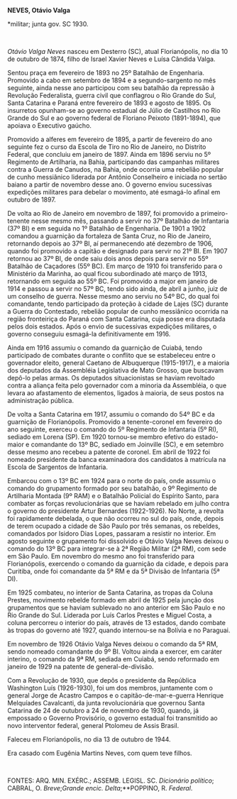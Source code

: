 **NEVES, Otávio Valga**

\*militar; junta gov. SC 1930.

 

*Otávio Valga Neves* nasceu em Desterro (SC), atual Florianópolis, no
dia 10 de outubro de 1874, filho de Israel Xavier Neves e Luísa Cândida
Valga.

Sentou praça em fevereiro de 1893 no 25º Batalhão de Engenharia.
Promovido a cabo em setembro de 1894 e a segundo-sargento no mês
seguinte, ainda nesse ano participou com seu batalhão da repressão à
Revolução Federalista, guerra civil que conflagrou o Rio Grande do Sul,
Santa Catarina e Paraná entre fevereiro de 1893 e agosto de 1895. Os
insurretos opunham-se ao governo estadual de Júlio de Castilhos no Rio
Grande do Sul e ao governo federal de Floriano Peixoto (1891-1894), que
apoiava o Executivo gaúcho.

Promovido a alferes em fevereiro de 1895, a partir de fevereiro do ano
seguinte fez o curso da Escola de Tiro no Rio de Janeiro, no Distrito
Federal, que concluiu em janeiro de 1897. Ainda em 1896 serviu no 5º
Regimento de Artilharia, na Bahia, participando das campanhas militares
contra a Guerra de Canudos, na Bahia, onde ocorria uma rebelião popular
de cunho messiânico liderada por Antônio Conselheiro e iniciada no
sertão baiano a partir de novembro desse ano. O governo enviou
sucessivas expedições militares para debelar o movimento, até esmagá-lo
afinal em outubro de 1897.

De volta ao Rio de Janeiro em novembro de 1897, foi promovido a
primeiro-tenente nesse mesmo mês, passando a servir no 37º Batalhão de
Infantaria (37º BI) e em seguida no 1º Batalhão de Engenharia. De 1901 a
1902 comandou a guarnição da fortaleza de Santa Cruz, no Rio de Janeiro,
retornando depois ao 37º BI, aí permanecendo até dezembro de 1906,
quando foi promovido a capitão e designado para servir no 21º BI. Em
1907 retornou ao 37º BI, de onde saiu dois anos depois para servir no
55º Batalhão de Caçadores (55º BC). Em março de 1910 foi transferido
para o Ministério da Marinha, ao qual ficou subordinado até março de
1913, retornando em seguida ao 55º BC. Foi promovido a major em janeiro
de 1914 e passou a servir no 57º BC, tendo sido ainda, de abril a junho,
juiz de um conselho de guerra. Nesse mesmo ano serviu no 54º BC, do qual
foi comandante, tendo participado da proteção à cidade de Lajes (SC)
durante a Guerra do Contestado, rebelião popular de cunho messiânico
ocorrida na região fronteiriça do Paraná com Santa Catarina, cuja posse
era disputada pelos dois estados. Após o envio de sucessivas expedições
militares, o governo conseguiu esmagá-la definitivamente em 1916.

Ainda em 1916 assumiu o comando da guarnição de Cuiabá, tendo
participado de combates durante o conflito que se estabeleceu entre o
governador eleito, general Caetano de Albuquerque (1915-1917), e a
maioria dos deputados da Assembléia Legislativa de Mato Grosso, que
buscavam depô-lo pelas armas. Os deputados situacionistas se haviam
revoltado contra a aliança feita pelo governador com a minoria da
Assembléia, o que levara ao afastamento de elementos, ligados à maioria,
de seus postos na administração pública.

De volta a Santa Catarina em 1917, assumiu o comando do 54º BC e da
guarnição de Florianópolis. Promovido a tenente-coronel em fevereiro do
ano seguinte, exerceu o comando do 5º Regimento de Infantaria (5º RI),
sediado em Lorena (SP). Em 1920 tornou-se membro efetivo do estado-maior
e comandante do 13º BC, sediado em Joinville (SC), e em setembro desse
mesmo ano recebeu a patente de coronel. Em abril de 1922 foi nomeado
presidente da banca examinadora dos candidatos à matrícula na Escola de
Sargentos de Infantaria.

Embarcou com o 13º BC em 1924 para o norte do país, onde assumiu o
comando do grupamento formado por seu batalhão, o 9º Regimento de
Artilharia Montada (9º RAM) e o Batalhão Policial do Espírito Santo,
para combater as forças revolucionárias que se haviam rebelado em julho
contra o governo do presidente Artur Bernardes (1922-1926). No Norte, a
revolta foi rapidamente debelada, o que não ocorreu no sul do país,
onde, depois de terem ocupado a cidade de São Paulo por três semanas, os
rebeldes, comandados por Isidoro Dias Lopes, passaram a resistir no
interior. Em agosto seguinte o grupamento foi dissolvido e Otávio Valga
Neves deixou o comando do 13º BC para integrar-se à 2ª Região Militar
(2ª RM), com sede em São Paulo. Em novembro do mesmo ano foi transferido
para Florianópolis, exercendo o comando da guarnição da cidade, e depois
para Curitiba, onde foi comandante da 5ª RM e da 5ª Divisão de
Infantaria (5ª DI).

Em 1925 combateu, no interior de Santa Catarina, as tropas da Coluna
Prestes, movimento rebelde formado em abril de 1925 pela junção dos
grupamentos que se haviam sublevado no ano anterior em São Paulo e no
Rio Grande do Sul. Liderada por Luís Carlos Prestes e Miguel Costa, a
coluna percorreu o interior do país, através de 13 estados, dando
combate às tropas do governo até 1927, quando internou-se na Bolívia e
no Paraguai.

Em novembro de 1926 Otávio Valga Neves deixou o comando da 5ª RM, sendo
nomeado comandante do 9º BI. Voltou ainda a exercer, em caráter
interino, o comando da 9ª RM, sediada em Cuiabá, sendo reformado em
janeiro de 1929 na patente de general-de-divisão.

Com a Revolução de 1930, que depôs o presidente da República Washington
Luís (1926-1930), foi um dos membros, juntamente com o general Jorge de
Acastro Campos e o capitão-de-mar-e-guerra Henrique Melquíades
Cavalcanti, da junta revolucionária que governou Santa Catarina de 24 de
outubro a 24 de novembro de 1930, quando, já empossado o Governo
Provisório, o governo estadual foi transmitido ao novo interventor
federal, general Ptolomeu de Assis Brasil.

Faleceu em Florianópolis, no dia 13 de outubro de 1944.

Era casado com Eugênia Martins Neves, com quem teve filhos.

 

FONTES: ARQ. MIN. EXÉRC.; ASSEMB. LEGISL. SC. *Dicionário político*;
CABRAL, O. *Breve*;*Grande encic. Delta*;**POPPINO, R. *Federal*.

 
